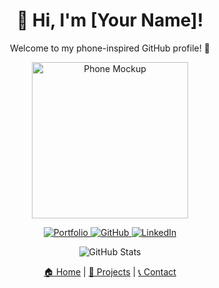 <!-- Centered Title -->
<h1 align="center">📱 Hi, I'm [Your Name]!</h1>
<p align="center">Welcome to my phone-inspired GitHub profile! 🌟</p>

<!-- Mock Phone Frame -->
<p align="center">
  <img src="https://via.placeholder.com/250x500?text=Phone+Screen" alt="Phone Mockup" width="250" />
</p>

<!-- App Icons (Buttons) -->
<p align="center">
  <a href="https://yourportfolio.com">
    <img src="https://img.shields.io/badge/Portfolio-000?style=for-the-badge&logo=firefox&logoColor=white" alt="Portfolio" />
  </a>
  <a href="https://github.com/yourusername">
    <img src="https://img.shields.io/badge/GitHub-000?style=for-the-badge&logo=github&logoColor=white" alt="GitHub" />
  </a>
  <a href="https://linkedin.com/in/yourusername">
    <img src="https://img.shields.io/badge/LinkedIn-0A66C2?style=for-the-badge&logo=linkedin&logoColor=white" alt="LinkedIn" />
  </a>
</p>

<!-- GitHub Stats -->
<p align="center">
  <img src="https://github-readme-stats.vercel.app/api?username=yourusername&show_icons=true&theme=radical" alt="GitHub Stats" />
</p>

<!-- Navigation Links -->
<p align="center">
  <a href="#home">🏠 Home</a> | 
  <a href="#projects">📂 Projects</a> | 
  <a href="#contact">📞 Contact</a>
</p>
